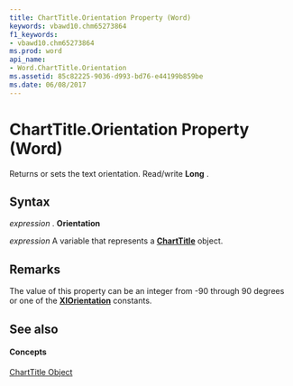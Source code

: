 ```yaml
---
title: ChartTitle.Orientation Property (Word)
keywords: vbawd10.chm65273864
f1_keywords:
- vbawd10.chm65273864
ms.prod: word
api_name:
- Word.ChartTitle.Orientation
ms.assetid: 85c82225-9036-d993-bd76-e44199b859be
ms.date: 06/08/2017
---
```



# ChartTitle.Orientation Property (Word)

Returns or sets the text orientation. Read/write **Long** .


## Syntax

 _expression_ . **Orientation**

 _expression_ A variable that represents a **[ChartTitle](charttitle-object-word.md)** object.


## Remarks

The value of this property can be an integer from -90 through 90 degrees or one of the **[XlOrientation](xlorientation-enumeration-word.md)** constants.


## See also


#### Concepts


[ChartTitle Object](charttitle-object-word.md)

